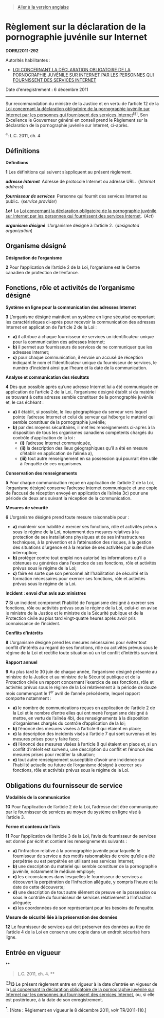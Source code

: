 > [Aller à la version anglaise](/en/Regulations/Statutory%20Orders%20and%20Regulations/2011/292.md)

# Règlement sur la déclaration de la pornographie juvénile sur Internet

**DORS/2011-292**

Autorités habilitantes : 
- [LOI CONCERNANT LA DÉCLARATION OBLIGATOIRE DE LA PORNOGRAPHIE JUVÉNILE SUR INTERNET PAR LES PERSONNES QUI FOURNISSENT DES SERVICES INTERNET](/fr/Lois/Lois%20du%20Canada/2011/ch.%204.md)

Date d'enregistrement : 6 décembre 2011

----------

Sur recommandation du ministre de la Justice et en vertu de l’article 12 de la [Loi concernant la déclaration obligatoire de la pornographie juvénile sur Internet par les personnes qui fournissent des services Internet](/fr/Lois/Lois%20du%20Canada/2011/ch.%204.md)<sup><a href='#nbp_a'>[a]</a></sup>, Son Excellence le Gouverneur général en conseil prend le Règlement sur la déclaration de la pornographie juvénile sur Internet, ci-après.

<a name='nbp_a'><sup>a</sup></a>: L.C. 2011, ch. 4<br />




## Définitions



**Définitions**

**1** Les définitions qui suivent s’appliquent au présent règlement.

***adresse Internet*** Adresse de protocole Internet ou adresse URL. (*Internet address*)

***fournisseur de services*** Personne qui fournit des services Internet au public. (*service provider*)

***Loi*** La [Loi concernant la déclaration obligatoire de la pornographie juvénile sur Internet par les personnes qui fournissent des services Internet](/fr/Lois/Lois%20du%20Canada/2011/ch.%204.md). (*Act*)

***organisme désigné*** L’organisme désigné à l’article 2. (*designated organization*)




## Organisme désigné



**Désignation de l’organisme**

**2** Pour l’application de l’article 2 de la Loi, l’organisme est le Centre canadien de protection de l’enfance.




## Fonctions, rôle et activités de l’organisme désigné



**Système en ligne pour la communication des adresses Internet**

**3** L’organisme désigné maintient un système en ligne sécurisé comportant les caractéristiques ci-après pour recevoir la communication des adresses Internet en application de l’article 2 de la Loi :
- **a)** il attribue à chaque fournisseur de services un identificateur unique pour la communication des adresses Internet;
- **b)** il permet aux fournisseurs de services de ne communiquer que les adresses Internet;
- **c)** pour chaque communication, il envoie un accusé de réception indiquant le nom et l’identificateur unique du fournisseur de services, le numéro d’incident ainsi que l’heure et la date de la communication.




**Analyse et communication des résultats**

**4** Dès que possible après qu’une adresse Internet lui a été communiquée en application de l’article 2 de la Loi, l’organisme désigné établit si du matériel se trouvant à cette adresse semble constituer de la pornographie juvénile et, le cas échéant :
- **a)** il établit, si possible, le lieu géographique du serveur vers lequel pointe l’adresse Internet et celui du serveur qui héberge le matériel qui semble constituer de la pornographie juvénile;
- **b)** par des moyens sécuritaires, il met les renseignements ci-après à la disposition de tous les organismes canadiens compétents chargés du contrôle d’application de la loi :
	- **(i)** l’adresse Internet communiquée,
	- **(ii)** la description des lieux géographiques qu’il a été en mesure d’établir en application de l’alinéa a),
	- **(iii)** tout autre renseignement en sa possession qui pourrait être utile à l’enquête de ces organismes.




**Conservation des renseignements**

**5** Pour chaque communication reçue en application de l’article 2 de la Loi, l’organisme désigné conserve l’adresse Internet communiquée et une copie de l’accusé de réception envoyé en application de l’alinéa 3c) pour une période de deux ans suivant la réception de la communication.




**Mesures de sécurité**

**6** L’organisme désigné prend toute mesure raisonnable pour :
- **a)** maintenir son habilité à exercer ses fonctions, rôle et activités prévus sous le régime de la Loi, notamment des mesures relatives à la protection de ses installations physiques et de ses infrastructures techniques, à la prévention et à l’atténuation des risques, à la gestion des situations d’urgence et à la reprise de ses activités par suite d’une interruption;
- **b)** protéger contre tout emploi non autorisé les informations qu’il a obtenues ou générées dans l’exercice de ses fonctions, rôle et activités prévus sous le régime de la Loi;
- **c)** faire en sorte que son personnel ait l’habilitation de sécurité et la formation nécessaires pour exercer ses fonctions, rôle et activités prévus sous le régime de la Loi.




**Incident : envoi d’un avis aux ministres**

**7** Si un incident compromet l’habilité de l’organisme désigné à exercer ses fonctions, rôle ou activités prévus sous le régime de la Loi, celui-ci en avise le ministre de la Justice et le ministre de la Sécurité publique et de la Protection civile au plus tard vingt-quatre heures après avoir pris connaissance de l’incident.




**Conflits d’intérêts**

**8** L’organisme désigné prend les mesures nécessaires pour éviter tout conflit d’intérêts au regard de ses fonctions, rôle ou activités prévus sous le régime de la Loi et rectifie toute situation où un tel conflit d’intérêts survient.




**Rapport annuel**

**9** Au plus tard le 30 juin de chaque année, l’organisme désigné présente au ministre de la Justice et au ministre de la Sécurité publique et de la Protection civile un rapport concernant l’exercice de ses fonctions, rôle et activités prévus sous le régime de la Loi relativement à la période de douze mois commençant le 1<sup>er</sup> avril de l’année précédente, lequel rapport comporte notamment :
- **a)** le nombre de communications reçues en application de l’article 2 de la Loi et le nombre d’entre elles qui ont mené l’organisme désigné à mettre, en vertu de l’alinéa 4b), des renseignements à la disposition d’organismes chargés du contrôle d’application de la loi;
- **b)** l’énoncé des mesures visées à l’article 6 qui étaient en place;
- **c)** la description des incidents visés à l’article 7 qui sont survenus et les mesures prises pour y faire face;
- **d)** l’énoncé des mesures visées à l’article 8 qui étaient en place et, si un conflit d’intérêt est survenu, une description du conflit et l’énoncé des mesures prises pour rectifier la situation;
- **e)** tout autre renseignement susceptible d’avoir une incidence sur l’habilité actuelle ou future de l’organisme désigné à exercer ses fonctions, rôle et activités prévus sous le régime de la Loi.




## Obligations du fournisseur de service



**Modalités de la communication**

**10** Pour l’application de l’article 2 de la Loi, l’adresse doit être communiquée par le fournisseur de services au moyen du système en ligne visé à l’article 3.




**Forme et contenu de l’avis**

**11** Pour l’application de l’article 3 de la Loi, l’avis du fournisseur de services est donné par écrit et contient les renseignements suivants :
- **a)** l’infraction relative à la pornographie juvénile pour laquelle le fournisseur de service a des motifs raisonnables de croire qu’elle a été perpétrée ou est perpétrée en utilisant ses services Internet;
- **b)** une description du matériel qui semble constituer de la pornographie juvénile, notamment le médium employé;
- **c)** les circonstances dans lesquelles le fournisseur de services a découvert la perpétration de l’infraction alléguée, y compris l’heure et la date de cette découverte;
- **d)** une description de tout autre élément de preuve en la possession ou sous le contrôle du fournisseur de services relativement à l’infraction alléguée;
- **e)** les coordonnées de son représentant pour les besoins de l’enquête.




**Mesure de sécurité liée à la préservation des données**

**12** Le fournisseur de services qui doit préserver des données au titre de l’article 4 de la Loi en conserve une copie dans un endroit sécurisé hors ligne.




## Entrée en vigueur



**
> L.C. 2011, ch. 4.
**

<sup><a href='#fn_Ind972E_hq_11655'>[*]</a></sup>**13** Le présent règlement entre en vigueur à la date d’entrée en vigueur de la [Loi concernant la déclaration obligatoire de la pornographie juvénile sur Internet par les personnes qui fournissent des services Internet](/fr/Lois/Lois%20du%20Canada/2011/ch.%204.md), ou, si elle est postérieure, à la date de son enregistrement.

<a name='fn_Ind972E_hq_11655'><sup>*</sup></a>: [Note : Règlement en vigueur le 8 décembre 2011, *voir* TR/2011-110.]<br />


